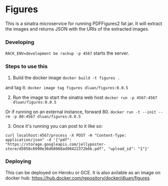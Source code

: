 # Figures
This is a sinatra microservice for running PDFFigures2 fat jar. It will extract the images and returns JSON with the URIs of the extracted images.

### Developing

`RACK_ENV=development be rackup -p 4567` starts the server.

### Steps to use this

1. Build the docker image
`docker build -t figures .`

and tag it:
`docker image tag figures dluan/figures:0.0.5`

2. Run the image to start the sinatra web host
`docker run -p 4567:4567 dluan/figures:0.0.5`

Or if running on an external instance, forward 80.
`docker run -t --init --rm -p 80:4567 dluan/figures:0.0.5`

3. Once it's running you can post to it like so:
```
curl localhost:4567/process -X POST -H "Content-Type: application/json" -d '{"pdf": "https://storage.googleapis.com/jellyposter-store/d5058c6990e36d68068ad98422372b6b.pdf", "upload_id": "1"}'
```

### Deploying
This can be deployed on Heroku or GCE. It is also avilable as an image on docker hub: https://hub.docker.com/repository/docker/dluan/figures.